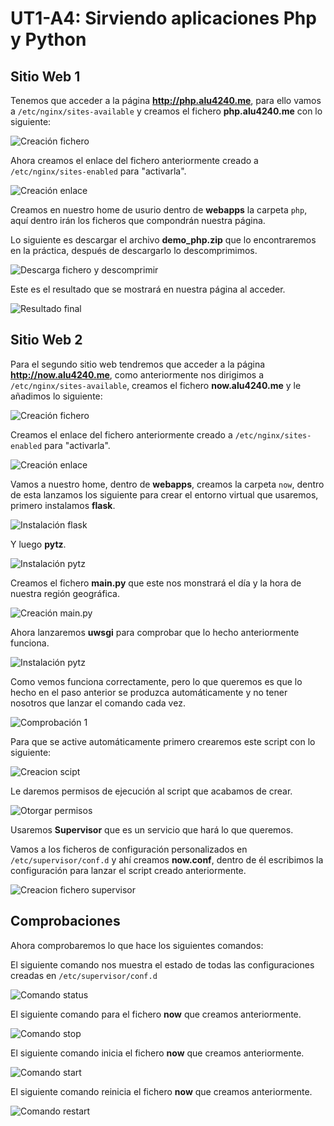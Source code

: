 # UT1-A4: Sirviendo aplicaciones Php y Python

## Sitio Web 1
Tenemos que acceder a la página **http://php.alu4240.me**, para ello vamos a `/etc/nginx/sites-available` y creamos el fichero **php.alu4240.me** con lo siguiente:

![Creación fichero](img/1.png)

Ahora creamos el enlace del fichero anteriormente creado a `/etc/nginx/sites-enabled` para "activarla".

![Creación enlace](img/2.png)

Creamos en nuestro home de usurio dentro de **webapps** la carpeta `php`, aquí dentro irán los ficheros que compondrán nuestra página.

Lo siguiente es descargar el archivo **demo_php.zip** que lo encontraremos en la práctica, después de descargarlo lo descomprimimos.

![Descarga fichero y descomprimir](img/3.png)

Este es el resultado que se mostrará en nuestra página al acceder.

![Resultado final](img/4.png)

## Sitio Web 2
Para el segundo sitio web tendremos que acceder a la página **http://now.alu4240.me**, como anteriormente nos dirigimos a `/etc/nginx/sites-available`, creamos el fichero **now.alu4240.me** y le añadimos lo siguiente:

![Creación fichero](img/5.png)

Creamos el enlace del fichero anteriormente creado a `/etc/nginx/sites-enabled` para "activarla".

![Creación enlace](img/6.png)

Vamos a nuestro home, dentro de **webapps**, creamos la carpeta `now`, dentro de esta lanzamos los siguiente para crear el entorno virtual que usaremos, primero instalamos **flask**.

![Instalación flask](img/7.png)

Y luego **pytz**.

![Instalación pytz](img/8.png)

Creamos el fichero **main.py** que este nos monstrará el día y la hora de nuestra región geográfica.

![Creación main.py](img/9.png)

Ahora lanzaremos **uwsgi** para comprobar que lo hecho anteriormente funciona.

![Instalación pytz](img/10.png)

Como vemos funciona correctamente, pero lo que queremos es que lo hecho en el paso anterior se produzca automáticamente y no tener nosotros que lanzar el comando cada vez.

![Comprobación 1](img/18.png)

Para que se active automáticamente primero crearemos este script con lo siguiente:

![Creacion scipt](img/11.png)

Le daremos permisos de ejecución al script que acabamos de crear.

![Otorgar permisos](img/12.png)

Usaremos **Supervisor** que es un servicio que hará lo que queremos.

Vamos a los ficheros de configuración personalizados en `/etc/supervisor/conf.d` y ahí creamos **now.conf**, dentro de él escribimos la configuración para lanzar el script creado anteriormente.

![Creacion fichero supervisor](img/13.png)

## Comprobaciones
Ahora comprobaremos lo que hace los siguientes comandos:

El siguiente comando nos muestra el estado de todas las configuraciones creadas en `/etc/supervisor/conf.d`

![Comando status](img/14.png)

El siguiente comando para el fichero **now** que creamos anteriormente.

![Comando stop](img/15.png)

El siguiente comando inicia el fichero **now** que creamos anteriormente.

![Comando start](img/16.png)

El siguiente comando reinicia el fichero **now** que creamos anteriormente.

![Comando restart](img/17.png)
